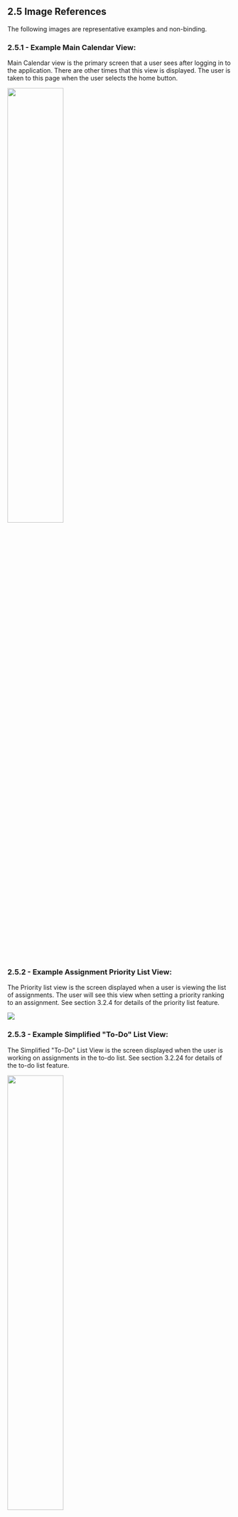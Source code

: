 ## 2.5 Image References

The following images are representative examples and non-binding.

### 2.5.1 - Example Main Calendar View:<br/>

Main Calendar view is the primary screen that a user sees after logging in to the application. There are other times that this view is displayed. The user is taken to this page when the user selects the home button.<br/>

<img  src="https://github.com/MCLifeLeader/CS364/blob/master/Final%20Document/Images/Main%20Calendar%20View.jpg" height="50%" width="50%"><br/>

### 2.5.2 - Example Assignment Priority List View:<br/>

The Priority list view is the screen displayed when a user is viewing the list of assignments. The user will see this view when setting a priority ranking to an assignment. See section 3.2.4 for details of the priority list feature.

<img  src="https://github.com/MCLifeLeader/CS364/blob/master/Final%20Document/Images/3.2.004.0_Diagram_attempt2.jpg"><br/>

### 2.5.3 - Example Simplified "To-Do" List View:<br/>

The Simplified "To-Do" List View is the screen displayed when the user is working on assignments in the to-do list. See section 3.2.24 for details of the to-do list feature.

<img  src="https://github.com/MCLifeLeader/CS364/blob/master/Final%20Document/Images/Simplified%20to%20do%20list.jpg" height="50%" width="50%"><br/>

### 2.5.4 - Example Login Page View:<br/>

The Login page is the first screen the user sees when opening the application. The user will see this page whenever their log in session has timed out due to inactivity. See section 3.2.32 for details of the sign-in feature.

<img  src="https://github.com/MCLifeLeader/CS364/blob/master/Final%20Document/Images/Login-Page.jpg" height="50%" width="50%"><br/>

### 2.5.5 - Example Settings Page View:<br/>

The settings page will be seen by the user whenever the user is making changes to their personal settings of the feature. The settings may be opened from the Main Calendar Menu. See section 3.2.x for details of the user settings feature.

<img  src="https://github.com/MCLifeLeader/CS364/blob/master/Final%20Document/Images/settings_window.png" height="50%" width="50%"><br/>

### 2.5.6 - Example Notifications Window View:<br/>

The notification window is displayed whenever a notification is sent the user. See section 3.2.22 for details of the push notification feature.

<img  src="https://github.com/MCLifeLeader/CS364/blob/master/Final%20Document/Images/Notifications%20View.jpg" height="50%" width="50%"><br/>

### 2.5.7 - Example Daily Calendar Window View:<br/>

The Daily Calendar Window view is displayed when the user selects a specific day from the Main Calendar View. Any calendar events or assignments for the day will be enlarged and the name of the event or assignment will be displayed.

<img  src="https://github.com/MCLifeLeader/CS364/blob/master/Final%20Document/Images/Today%20View.jpg" height="50%" width="50%"><br/>

